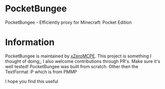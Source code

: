 # PocketBungee
PocketBungee - Efficiently proxy for Minecraft: Pocket Edition

# Information

PocketBungee is maintained by [xZeroMCPE](https://twitter.com/PocketBungee).
This project is something I thought of doing;, I also welcome contributions through PR's. Make sure it's well tested! PocketBungee was built from scratch. Other then the TextFormat :P which is from PMMP

I hope you find this useful